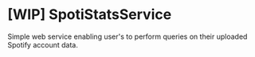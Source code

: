 # [WIP] SpotiStatsService
Simple web service enabling user's to perform queries on their uploaded Spotify account data.
